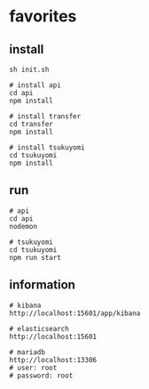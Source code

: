 # favorites

## install

```:sh
sh init.sh

# install api
cd api
npm install

# install transfer
cd transfer
npm install

# install tsukuyomi
cd tsukuyomi
npm install
```

## run

```:sh
# api
cd api
nodemon

# tsukuyomi
cd tsukuyomi
npm run start
```

## information

```:sh
# kibana
http://localhost:15601/app/kibana

# elasticsearch
http://localhost:15601

# mariadb
http://localhost:13306
# user: root
# password: root
```
